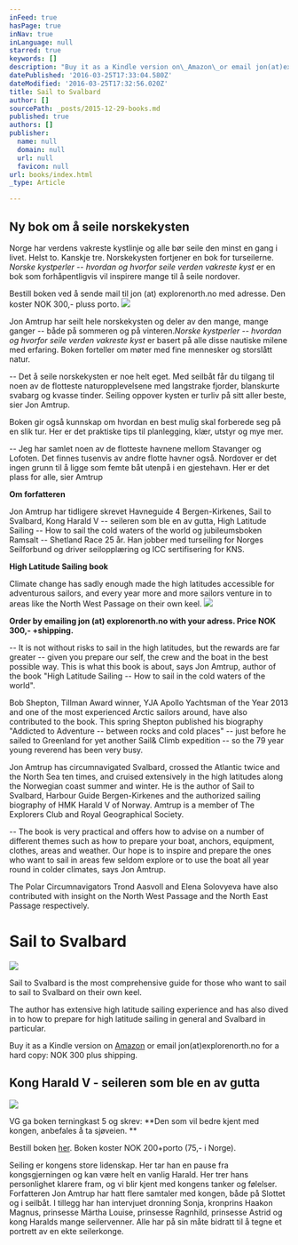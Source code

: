 ```yaml
---
inFeed: true
hasPage: true
inNav: true
inLanguage: null
starred: true
keywords: []
description: "Buy it as a Kindle version on\_Amazon\_or email jon(at)explorenorth.no for a hard copy: NOK 300 plus shipping."
datePublished: '2016-03-25T17:33:04.580Z'
dateModified: '2016-03-25T17:32:56.020Z'
title: Sail to Svalbard
author: []
sourcePath: _posts/2015-12-29-books.md
published: true
authors: []
publisher:
  name: null
  domain: null
  url: null
  favicon: null
url: books/index.html
_type: Article

---
```

## **Ny bok om å seile norskekysten**

Norge har verdens vakreste kystlinje og alle bør seile den minst en gang i livet. Helst to. Kanskje tre. Norskekysten fortjener en bok for turseilerne. _Norske kystperler -- hvordan og hvorfor seile verden vakreste kyst_ er en bok som forhåpentligvis vil inspirere mange til å seile  nordover.

Bestill boken ved å sende mail til jon (at) explorenorth.no med adresse. Den koster NOK 300,- pluss porto.
![](https://s3-us-west-2.amazonaws.com/the-grid-img/p/24df233f865e7b73b7cbad6b53610a482ece1096.jpg)

Jon Amtrup har seilt hele norskekysten og deler av den mange, mange ganger -- både på sommeren og på vinteren._Norske kystperler -- hvordan og hvorfor seile verden vakreste kyst_ er basert på alle disse nautiske milene med erfaring. Boken forteller om møter med fine mennesker og storslått natur.

-- Det å seile norskekysten er noe helt eget. Med seilbåt får du tilgang til noen av de flotteste naturopplevelsene med langstrake fjorder, blanskurte svabarg og kvasse tinder. Seiling oppover kysten er turliv på sitt aller beste, sier Jon Amtrup.

Boken gir også kunnskap om hvordan en best mulig skal forberede seg på en slik tur. Her er det praktiske tips til planlegging, klær, utstyr og mye mer.

-- Jeg har samlet noen av de flotteste havnene mellom Stavanger og Lofoten. Det finnes tusenvis av andre flotte havner også. Nordover er det ingen grunn til å ligge som femte båt utenpå i en gjestehavn. Her er det plass for alle, sier Amtrup

**Om forfatteren**

Jon Amtrup har tidligere skrevet Havneguide 4 Bergen-Kirkenes, Sail to Svalbard, Kong Harald V -- seileren som ble en av gutta, High Latitude Sailing -- How to sail the cold waters of the world og jubileumsboken Ramsalt -- Shetland Race 25 år. Han jobber med turseiling for Norges Seilforbund og driver seilopplæring og ICC sertifisering for KNS.

**High Latitude Sailing book**

Climate change has sadly enough made the high latitudes accessible for adventurous sailors, and every year more and more sailors venture in to areas like the North West Passage on their own keel.
![](https://the-grid-user-content.s3-us-west-2.amazonaws.com/780fda02-4b97-4eb6-be51-1ab475d7db22.jpg)

**Order by emailing jon (at) explorenorth.no with your adress. Price NOK 300,- +shipping.**

--  It is not without risks to sail in the high latitudes, but the rewards are far greater -- given you prepare our self, the crew and the boat in the best possible way. This is what this book is about, says Jon Amtrup, author of the book "High Latitude Sailing -- How to sail in the cold waters of the world".

Bob Shepton, Tillman Award winner, YJA Apollo Yachtsman of the Year 2013 and one of the most experienced Arctic sailors around, have also contributed to the book. This spring Shepton published his biography "Addicted to Adventure -- between rocks and cold places" -- just before he sailed to Greenland for yet another Sail& Climb expedition  -- so the 79 year young reverend has been very busy.

Jon Amtrup has circumnavigated Svalbard, crossed the Atlantic twice and the North Sea ten times, and cruised extensively in the high latitudes along the Norwegian coast summer and winter. He is the author of Sail to Svalbard, Harbour Guide Bergen-Kirkenes and the authorized sailing biography of HMK Harald V of Norway. Amtrup is a member of The Explorers Club and Royal Geographical Society.

-- The book is very practical and offers how to advise on a number of different themes such as how to prepare your boat, anchors, equipment, clothes, areas and weather. Our hope is to inspire and prepare the ones who want to sail in areas few seldom explore or to use the boat all year round in colder climates, says Jon Amtrup.

The Polar Circumnavigators Trond Aasvoll and Elena Solovyeva have also contributed with insight on the North West Passage and the North East Passage respectively.

# Sail to Svalbard
![](https://the-grid-user-content.s3-us-west-2.amazonaws.com/ebd990b0-c09c-4c96-a6ab-1f4fc7e0be02.jpg)

Sail to Svalbard is the most comprehensive guide
for those who want to sail to sail to Svalbard on their own
keel. 

The author has extensive high latitude sailing experience and has also
dived in to how to prepare for high latitude sailing in general
and Svalbard in particular.

Buy it as a Kindle version on [Amazon][0] or email jon(at)explorenorth.no for a hard copy: NOK 300 plus shipping.

## Kong Harald V - seileren som ble en av gutta
![](https://the-grid-user-content.s3-us-west-2.amazonaws.com/5a7fdb76-ac54-407d-873d-774c681c3051.jpg)

VG ga boken terningkast 5 og skrev: **Den som vil bedre kjent med kongen, anbefales å ta sjøveien. **

Bestill boken [her][1]. Boken koster NOK 200+porto (75,- i Norge).

Seiling er kongens store lidenskap. Her tar han en pause fra kongsgjerningen og kan være helt en vanlig Harald. Her trer hans personlighet klarere fram, og vi blir kjent med kongens tanker og følelser. Forfatteren Jon Amtrup har hatt flere samtaler med kongen, både på Slottet og i seilbåt. I tillegg har han intervjuet dronning Sonja, kronprins Haakon Magnus, prinsesse Märtha Louise, prinsesse Ragnhild, prinsesse Astrid og kong Haralds mange seilervenner. Alle har på sin måte bidratt til å tegne et portrett av en ekte seilerkonge. 

[0]: https://thegrid.ai/explorenorth/17a5ef6a-8181-42a5-b211-3da21d86706c/
[1]: https://docs.google.com/forms/d/1Tg3cGtcIyx2hB_m2RdhmSplzf0IEd3HMiPTSmgAQVJc/prefill